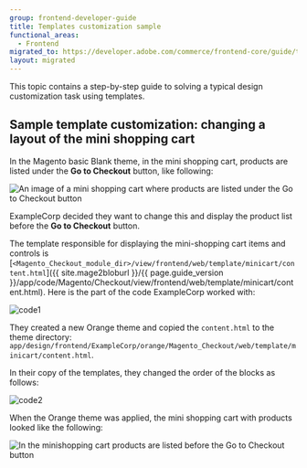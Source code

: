 ```yaml
---
group: frontend-developer-guide
title: Templates customization sample
functional_areas:
  - Frontend
migrated_to: https://developer.adobe.com/commerce/frontend-core/guide/templates/sample/
layout: migrated
---
```


This topic contains a step-by-step guide to solving a typical design customization task using templates.

## Sample template customization: changing a layout of the mini shopping cart

In the Magento basic Blank theme, in the mini shopping cart, products are listed under the **Go to Checkout** button, like following:

![An image of a mini shopping cart where products are listed under the Go to Checkout button]({{site.baseurl}}/common/images/inherit_mini121.png)

ExampleCorp decided they want to change this and display the product list before the **Go to Checkout** button.

The template responsible for displaying the mini-shopping cart items and controls is [`<Magento_Checkout_module_dir>/view/frontend/web/template/minicart/content.html`]({{ site.mage2bloburl }}/{{ page.guide_version }}/app/code/Magento/Checkout/view/frontend/web/template/minicart/content.html).
Here is the part of the code ExampleCorp worked with:

![code1]({{site.baseurl}}/common/images/templ_overview_code121.png)

They created a new Orange theme and copied the `content.html` to the theme directory:
`app/design/frontend/ExampleCorp/orange/Magento_Checkout/web/template/minicart/content.html`.

In their copy of the templates, they changed the order of the blocks as follows:

![code2]({{site.baseurl}}/common/images/templ_overview_code221.png)

When the Orange theme was applied, the mini shopping cart with products looked like the following:

![In the minishopping cart products are listed before the Go to Checkout button]({{site.baseurl}}/common/images/inherit_mini221.png)
